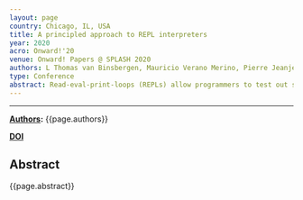 ```yaml
---
layout: page
country: Chicago, IL, USA
title: A principled approach to REPL interpreters
year: 2020
acro: Onward!'20
venue: Onward! Papers @ SPLASH 2020
authors: L Thomas van Binsbergen, Mauricio Verano Merino, Pierre Jeanjean, Tijs van der Storm, Benoit Combemale, Olivier Barais
type: Conference
abstract: Read-eval-print-loops (REPLs) allow programmers to test out snippets of code, explore APIs, or even incrementally construct code, and get immediate feedback on their actions. However, even though many languages provide a REPL, the relation between the language sec and what is accepted at the REPL prompt is not always well-defined. Furthermore, implementing a REPL for new languages, such as DSLs, may incur significant language engineering cost. In this paper we survey the domain of REPLs and investigate the (formal) principles underlying REPLs. We identify and define the class of sequential languages, which admit a sound REPL implementation based on a definitional interpreter, and present design guidelines for extending existing language implementations to support REPL-style interfaces (including computational notebooks). The obtained REPLs can then be generically turned into an exploring interpreter, to allow exploration of the user’s interaction. The approach is illustrated using three case studies, based on MiniJava, QL (a DSL for questionnaires), and eFLINT (a DSL for normative rules). We expect sequential languages, and the consequent design principles, to be stepping stones towards a better understanding of the essence of REPLs.
---
```


---
**[Authors](#):** {{page.authors}}

**[DOI]({{page.doi}})** 

## Abstract

{{page.abstract}}